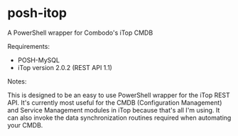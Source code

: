 posh-itop
=========

A PowerShell wrapper for Combodo's iTop CMDB

Requirements:

- POSH-MySQL
- iTop version 2.0.2 (REST API 1.1)

Notes:

This is designed to be an easy to use PowerShell wrapper for the iTop REST API.  It's currently most useful for the CMDB (Configuration Management) and Service Management modules in iTop because that's all I'm using.  It can also invoke the data synchronization routines required when automating your CMDB.  

